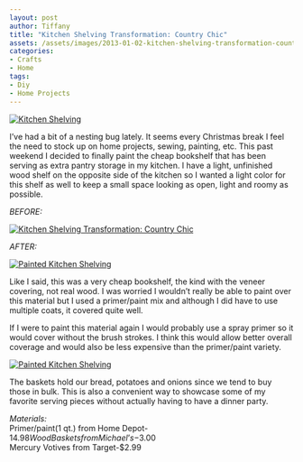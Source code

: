 ```yaml
---
layout: post
author: Tiffany
title: "Kitchen Shelving Transformation: Country Chic"
assets: /assets/images/2013-01-02-kitchen-shelving-transformation-country-chic/
categories: 
- Crafts
- Home
tags: 
- Diy
- Home Projects
---
```


[![Kitchen Shelving](jekyll_uploads/2013/01/Kitchen-Shelving-1-575x382.jpg "Kitchen Shelving (1)")](http://www.sweetpeonies.com/2013/01/kitchen-shelving-transformation-country-chic/kitchen-shelving-1/)

I’ve had a bit of a nesting bug lately. It seems every Christmas break I feel the need to stock up on home projects, sewing, painting, etc. This past weekend I decided to finally paint the cheap bookshelf that has been serving as extra pantry storage in my kitchen. I have a light, unfinished wood shelf on the opposite side of the kitchen so I wanted a light color for this shelf as well to keep a small space looking as open, light and roomy as possible.

_BEFORE:_

[![Kitchen Shelving Transformation: Country Chic](jekyll_uploads/2013/01/kitchen-shelving-10.jpg "kitchen shelving (10)")](http://www.sweetpeonies.com/2013/01/kitchen-shelving-transformation-country-chic/kitchen-shelving-10/)

_AFTER:_

[![Painted Kitchen Shelving](jekyll_uploads/2013/01/Kitchen-Shelving-8.jpg "Kitchen Shelving (8)")](http://www.sweetpeonies.com/2013/01/kitchen-shelving-transformation-country-chic/kitchen-shelving-8/)

Like I said, this was a very cheap bookshelf, the kind with the veneer covering, not real wood. I was worried I wouldn’t really be able to paint over this material but I used a primer/paint mix and although I did have to use multiple coats, it covered quite well.

If I were to paint this material again I would probably use a spray primer so it would cover without the brush strokes. I think this would allow better overall coverage and would also be less expensive than the primer/paint variety.

[![Painted Kitchen Shelving](jekyll_uploads/2013/01/Kitchen-Shelving-9.jpg "Kitchen Shelving (9)")](http://www.sweetpeonies.com/2013/01/kitchen-shelving-transformation-country-chic/kitchen-shelving-9/)

The baskets hold our bread, potatoes and onions since we tend to buy those in bulk. This is also a convenient way to showcase some of my favorite serving pieces without actually having to have a dinner party.

_Materials:_  
Primer/paint(1 qt.) from Home Depot-$14.98  
Wood Baskets from Michael’s-$3.00  
Mercury Votives from Target-$2.99